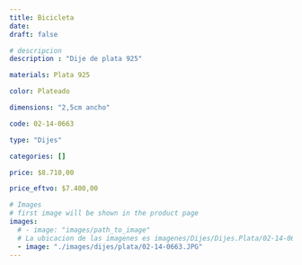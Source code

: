 ```yaml
---
title: Bicicleta
date: 
draft: false

# descripcion
description : "Dije de plata 925"

materials: Plata 925

color: Plateado

dimensions: "2,5cm ancho"

code: 02-14-0663

type: "Dijes"

categories: []

price: $8.710,00

price_eftvo: $7.400,00

# Images
# first image will be shown in the product page
images:
  # - image: "images/path_to_image"
  # La ubicacion de las imagenes es imagenes/Dijes/Dijes.Plata/02-14-0663-bicicleta
  - image: "./images/dijes/plata/02-14-0663.JPG"
---
```

